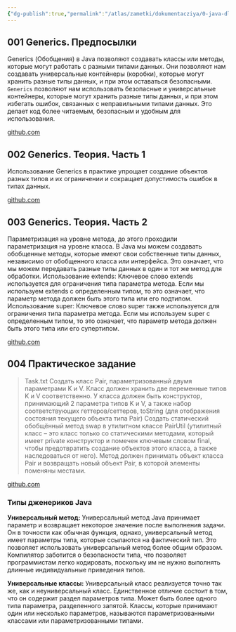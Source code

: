 ```yaml
---
{"dg-publish":true,"permalink":"/atlas/zametki/dokumentacziya/0-java-dlya-nachinayushhih-level-2/06-generics/","tags":["Java"],"noteIcon":"","created":"2023-12-12T23:21:56.981+05:00","updated":"2025-04-07T02:08:27.533+05:00"}
---
```



## 001 Generics. Предпосылки

Generics (Обобщения) в Java позволяют создавать классы или методы, которые могут работать с разными типами данных. Они позволяют нам создавать универсальные контейнеры (коробки), которые могут хранить разные типы данных, и при этом оставаться безопасными. `Generics` позволяют нам использовать безопасные и универсальные контейнеры, которые могут хранить разные типы данных, и при этом избегать ошибок, связанных с неправильными типами данных. Это делает код более читаемым, безопасным и удобным для использования.

[github.com](https://github.com/dmdev2020/java-level2-starter/tree/lesson-18.1/src/com/dmdev/oop/lesson18)
## 002 Generics. Теория. Часть 1

Использование Generics в практике упрощает создание объектов разных типов и их ограничении и сокращает допустимость ошибок в типах данных.

[github.com](https://github.com/dmdev2020/java-level2-starter/tree/lesson-18.2/src/com/dmdev/oop/lesson18)
## 003 Generics. Теория. Часть 2

Параметризация на уровне метода, до этого проходили параметризация на уровне класса. В Java мы можем создавать обобщенные методы, которые имеют свои собственные типы данных, независимо от обобщенного класса или интерфейса. Это означает, что мы можем передавать разные типы данных в один и тот же метод для обработки. Использование extends: Ключевое слово extends используется для ограничения типа параметра метода. Если мы используем extends с определенным типом, то это означает, что параметр метода должен быть этого типа или его подтипом. Использование super: Ключевое слово super также используется для ограничения типа параметра метода. Если мы используем super с определенным типом, то это означает, что параметр метода должен быть этого типа или его супертипом.

[github.com](https://github.com/dmdev2020/java-level2-starter/tree/lesson-18.3/src/com/dmdev/oop/lesson18)
## 004 Практическое задание

>Task.txt
>Создать класс Pair, параметризованный двумя параметрами K и V. Класс должен хранить две переменные типов K и V соответственно. У класса должен быть конструктор, принимающий 2 параметра типов K и V, а также набор соответствующих геттеров/сеттеров, toString (для отображения состояния текущего объекта типа Pair)
>Создать статический обобщённый метод swap в утилитном классе PairUtil (утилитный класс – это класс только со статическими методами, который имеет private конструктор и помечен ключевым словом final, чтобы предотвратить создание объектов этого класса, а также наследоваться от него). Метод должен принимать объект класса Pair и возвращать новый объект Pair, в которой элементы поменяны местами.

[github.com](https://github.com/dmdev2020/java-level2-starter/tree/lesson-18-hw/src/com/dmdev/oop/lesson18/hw)


### Типы дженериков Java

****Универсальный метод:**** Универсальный метод Java принимает параметр и возвращает некоторое значение после выполнения задачи. Он в точности как обычная функция, однако, универсальный метод имеет параметры типа, которые ссылаются на фактический тип. Это позволяет использовать универсальный метод более общим образом. Компилятор заботится о безопасности типа, что позволяет программистам легко кодировать, поскольку им не нужно выполнять длинные индивидуальные приведения типов.

****Универсальные классы:**** Универсальный класс реализуется точно так же, как и неуниверсальный класс. Единственное отличие состоит в том, что он содержит раздел параметров типа. Может быть более одного типа параметра, разделенного запятой. Классы, которые принимают один или несколько параметров, называются параметризованными классами или параметризованными типами.